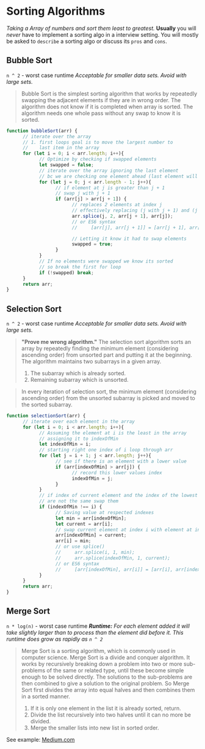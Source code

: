 # Sorting Algorithms
*Taking a Array of numbers and sort them least to greatest.*
**Usually** you will *never* have to implement a sorting algo in a interview setting. You will mostly be asked to `describe` a sorting algo or discuss its `pros` and `cons`. 


## Bubble Sort
`n ^ 2` - worst case runtime
*Acceptable for smaller data sets. Avoid with large sets.*

> Bubble Sort is the simplest sorting algorithm that works by repeatedly swapping the adjacent elements if they are in wrong order. The algorithm does not know if it is completed when array is sorted. The algorithm needs one whole pass without any swap to know it is sorted.

```javascript
function bubbleSort(arr) {
      // iterate over the array
      // 1. first loops goal is to move the largest number to
      //    last item in the array
      for (let i = 0; i < arr.length; i++){
            // Optimize by checking if swapped elements
            let swapped = false;
            // iterate over the array ignoring the last element 
            // bc we are checking one element ahead (last element will be checking undefined)
            for (let j = 0; j < arr.length - 1; j++){
                  // if element at j is greater than j + 1 
                  // swap j with j + 1
                  if (arr[j] > arr[j + 1]) {
                        // replaces 2 elements at index j 
                        // effectively replacing (j with j + 1) and (j + 1 with j)
                        arr.splice(j, 2, arr[j + 1], arr[j]);
                        // or ES6 syntax
                        //     [arr[j], arr[j + 1]] = [arr[j + 1], arr[j]];

                        // Letting it know it had to swap elements
                        swapped = true;
                  }
            }
            // If no elements were swapped we know its sorted
            // so break the first for loop
            if (!swapped) break;
      }
      return arr;
}
```

## Selection Sort
`n ^ 2` - worst case runtime
*Acceptable for smaller data sets. Avoid with large sets.*

> **"Prove me wrong algorithm."** The selection sort algorithm sorts an array by repeatedly finding the minimum element (considering ascending order) from unsorted part and putting it at the beginning. The algorithm maintains two subarrays in a given array.
> 1) The subarray which is already sorted.
> 2) Remaining subarray which is unsorted.

> In every iteration of selection sort, the minimum element (considering ascending order) from the unsorted subarray is picked and moved to the sorted subarray.
```javascript
function selectionSort(arr) {
      // iterate over each element in the array
      for (let i = 0; i < arr.length; i++){
            // Assuming the element at i is the least in the array
            // assigning it to indexOfMin
            let indexOfMin = i;
            // starting right one index of i loop through arr
            for (let j = i + 1; j < arr.length; j++){
                  // see if there is an element with a lower value
                  if (arr[indexOfMin] > arr[j]) {
                        // record this lower values index
                        indexOfMin = j;
                  }
            }
            // if index of current element and the index of the lowest element
            // are not the same swap them
            if (indexOfMin !== i) {
                  // Saving value at respected indexes
                  let min = arr[indexOfMin];
                  let current = arr[i];
                  // swap current element at index i with element at indexOfMin
                  arr[indexOfMin] = current;
                  arr[i] = min;
                  // or use splice()
                  //     arr.splice(i, 1, min);
                  //     arr.splice(indexOfMin, 1, current);
                  // or ES6 syntax
                  //     [arr[indexOfMin], arr[i]] = [arr[i], arr[indexOfMin]];
            }
      }
      return arr;
}
```
## Merge Sort
`n * log(n)` - worst case runtime
***Runtime:** For each element added it will take slightly larger than to process than the element did before it. This runtime does grow as rapidly as `n ^ 2`*

> Merge Sort is a sorting algorithm, which is commonly used in computer science. Merge Sort is a divide and conquer algorithm. It works by recursively breaking down a problem into two or more sub-problems of the same or related type, until these become simple enough to be solved directly. The solutions to the sub-problems are then combined to give a solution to the original problem. So Merge Sort first divides the array into equal halves and then combines them in a sorted manner.
> 1. If it is only one element in the list it is already sorted, return.
> 2. Divide the list recursively into two halves until it can no more be divided.
> 3. Merge the smaller lists into new list in sorted order.

See example: [Medium.com](https://medium.com/karuna-sehgal/a-simplified-explanation-of-merge-sort-77089fe03bb2)



